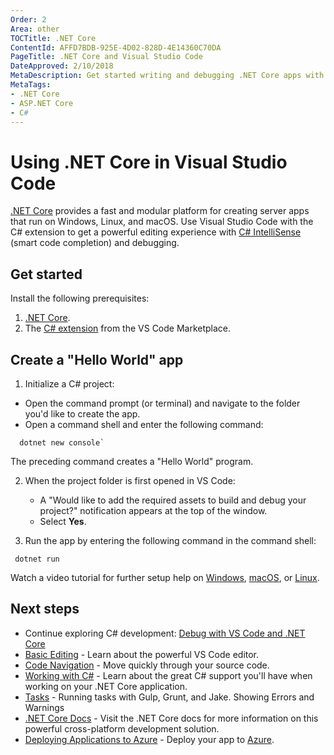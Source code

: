 ```yaml
---
Order: 2
Area: other
TOCTitle: .NET Core
ContentId: AFFD7BDB-925E-4D02-828D-4E14360C70DA
PageTitle: .NET Core and Visual Studio Code
DateApproved: 2/10/2018
MetaDescription: Get started writing and debugging .NET Core apps with Visual Studio Code.
MetaTags:
- .NET Core
- ASP.NET Core
- C#
---
```

# Using .NET Core in Visual Studio Code

[.NET Core](https://docs.microsoft.com/dotnet/articles/welcome) provides a fast and modular platform for creating server apps that run on Windows, Linux, and macOS. Use Visual Studio Code with the C# extension to get a powerful editing experience with [C# IntelliSense](https://docs.microsoft.com/visualstudio/ide/visual-csharp-intellisense) (smart code completion) and debugging.

## Get started

Install the following prerequisites:

1. [.NET Core](https://microsoft.com/net/core).
2. The [C# extension](https://marketplace.visualstudio.com/items?itemName=ms-vscode.csharp) from the VS Code Marketplace.

## Create a "Hello World" app

1. Initialize a C# project:

  * Open the command prompt (or terminal) and navigate to the folder you'd like to create the app.
  *  Open a command shell and enter the following command:

  ```console
    dotnet new console`
  ```

   The preceding command creates a "Hello World" program.

2. When the project folder is first opened in VS Code:
  
   * A "Would like to add the required assets to build and debug your project?" notification appears at the top of the window.
   * Select **Yes**.

3. Run the app by entering the following command in the command shell:

  ```console
   dotnet run
  ```

Watch a video tutorial for further setup help on [Windows](https://channel9.msdn.com/Blogs/dotnet/Get-started-VSCode-Csharp-NET-Core-Windows), [macOS](https://channel9.msdn.com/Blogs/dotnet/Get-started-VSCode-NET-Core-Mac), or [Linux](https://channel9.msdn.com/Blogs/dotnet/Get-started-with-VS-Code-Csharp-dotnet-Core-Ubuntu).

## Next steps

* Continue exploring C# development: [Debug with VS Code and .NET Core](https://docs.microsoft.com/dotnet/articles/csharp/getting-started/with-visual-studio-code#debug)
* [Basic Editing](/docs/editor/codebasics.md) - Learn about the powerful VS Code editor.
* [Code Navigation](/docs/editor/editingevolved.md) - Move quickly through your source code.
* [Working with C#](/docs/languages/csharp.md) - Learn about the great C# support you'll have when working on your .NET Core application.
* [Tasks](/docs/editor/tasks.md) - Running tasks with Gulp, Grunt, and Jake.  Showing Errors and Warnings
* [.NET Core Docs](https://docs.microsoft.com/dotnet/articles/core/) - Visit the .NET Core docs for more information on this powerful cross-platform development solution.
* [Deploying Applications to Azure](/docs/azure/deployment.md) - Deploy your app to [Azure](https://azure.microsoft.com).
